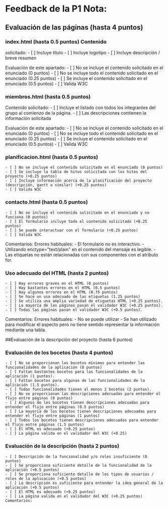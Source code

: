 # Feedback de la P1 Nota: 
## Evaluación de las páginas (hasta 4 puntos) 

### index.html (hasta 0.5 puntos) Contenido
solicitado:
    - [ ] Incluye título 
    - [ ] Incluye logotipo 
    - [ ] Incluye descripción / breve resumen 

Evaluación de este apartado: 
    - [ ] No se incluye el contenido solicitado en el enunciado (0 puntos) 
    - [ ] No se incluye todo el contenido solicitado en el enunciado (0.25 puntos) 
    - [ ] Se incluye el contenido solicitado en el enunciado (0.5 puntos) 
    - [ ] Valida W3C 
    
### miembros.html (hasta 0.5 puntos) 
Contenido solicitado: 
    - [ ] Incluye el listado con todos los integrantes del grupo al comienzo de la página. 
    - [ ] Las descripciones contienen la información solicitada 
    
Evaluación de este apartado: 
    - [ ] No se incluye el contenido solicitado en el enunciado (0 puntos) 
    - [ ] No se incluye todo el contenido solicitado en el enunciado (0.25 puntos) 
    - [ ] Se incluye el contenido solicitado en el enunciado (0.5 puntos) 
    - [ ] Valida W3C 
    
### planificacion.html (hasta 0.5 puntos) 
    - [ ] No se incluye el contenido solicitado en el enunciado (0 puntos) 
    - [ ] Se incluye la tabla de hitos solicitada con los hitos del proyecto (+0.25 puntos) 
    - [ ] Incluye información acerca de la planificación del proyecto (descripción, gantt o similar) (+0.25 puntos) 
    - [ ] Valida W3C 
    
### contacto.html (hasta 0.5 puntos) 
    - [ ] No se incluye el contenido solicitado en el enunciado y no funciona (0 puntos) 
    - [ ] El formulario incluye todo el contenido solicitado (+0.25 puntos) 
    - [ ] Se puede interactuar con el formulario (+0.25 puntos) 
    - [ ] Valida W3C 
    
Comentarios:
Errores habituales: 
    - El formulario no es interactivo. 
    - Utilizando enctype="text/plain" en el contenido del mensaje es legible. 
    - Las etiquetas no están relacionadas con sus componentes con el atributo for. 

### Uso adecuado del HTML (hasta 2 puntos) 
    - [ ] Hay errores graves en el HTML (0 puntos) 
    - [ ] Hay bastantes errores en el HTML (0.5 puntos) 
    - [ ] Hay algunos errores en el HTML (0.75 puntos) 
    - [ ] Se hace un uso adecuado de las etiquetas (1.25 puntos) 
    - [ ] Se utiliza una amplia variedad de etiquetas HTML (+0.25 puntos). 
    - [ ] La mayoría de las páginas pasan el validador W3C (+0.25 puntos). 
    - [ ] Todas las páginas pasan el validador W3C (+0.5 puntos). 

Comentarios: Errores habituales: 
    - No se puede utilizar
    - Se han utilizado para modificar el aspecto pero no tiene sentido representar la información mediante una tabla. 

##Evaluación de la descripción del proyecto (hasta 6 puntos) 
### Evaluación de los bocetos (hasta 4 puntos) 
    - [ ] No se proporcionan los bocetos mínimos para entender las funcionalidades de la aplicación (0 puntos) 
    - [ ] Faltan bastantes bocetos para las funcionalidades de la aplicación (1 puntos). 
    - [ ] Faltan bocetos para algunas de las funcionalidades de la aplicación (1.5 puntos). 
    - [ ] Todas funcionalidades tienen al menos 2 bocetos (2 puntos). 
    - [ ] No se proporcionan las descripciones adecuadas para entender el flujo entre páginas (0 puntos) 
    - [ ] Algunos de los bocetos tienen descripciones adecuadas para entender el flujo entre páginas (0.5 puntos) 
    - [ ] La mayoría de los bocetos tienen descripciones adecuadas para entender el flujo entre páginas (1 puntos) 
    - [ ] Todos los bocetos tienen descripciones adecuadas para entender el flujo entre páginas (1.5 puntos) 
    - [ ] El HTML es adecuado (+0.25 puntos) 
    - [ ] La página valida en el validador del W3C (+0.25) 

### Evaluación de la descripción (hasta 2 puntos) 
    - [ ] Descripción de la funcionalidad y/o roles insuficiente (0 puntos) 
    - [ ] Se proporciona suficiente detalle de la funcionalidad de la aplicación (+0.5 puntos) 
    - [ ] Se proporciona suficiente detalle de los tipos de usuarios / roles de la aplicación (+0.5 puntos) 
    - [ ] La descripción es suficiente para entender la idea general de la aplicación (+0.5 puntos) 
    - [ ] El HTML es adecuado (+0.25 puntos) 
    - [ ] La página valida en el validador del W3C (+0.25 puntos) 
    Comentarios: